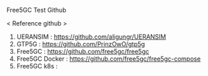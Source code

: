 Free5GC Test Github

< Reference github >
1. UERANSIM : https://github.com/aligungr/UERANSIM
2. GTP5G : https://github.com/PrinzOwO/gtp5g
3. Free5GC : https://github.com/free5gc/free5gc 
4. Free5GC Docker : https://github.com/free5gc/free5gc-compose
5. Free5GC k8s :
